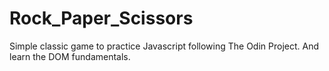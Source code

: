 # Rock_Paper_Scissors
Simple classic game to practice Javascript following The Odin Project.
And learn the DOM fundamentals.
